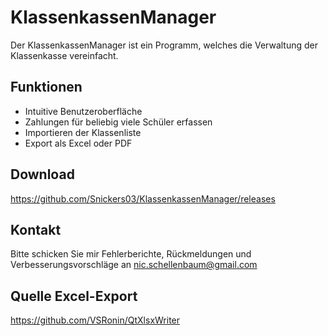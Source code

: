 # KlassenkassenManager

Der KlassenkassenManager ist ein Programm, welches die Verwaltung der Klassenkasse vereinfacht.

## Funktionen
* Intuitive Benutzeroberfläche
* Zahlungen für beliebig viele Schüler erfassen
* Importieren der Klassenliste
* Export als Excel oder PDF

## Download
https://github.com/Snickers03/KlassenkassenManager/releases

## Kontakt 
Bitte schicken Sie mir Fehlerberichte, Rückmeldungen und Verbesserungsvorschläge an nic.schellenbaum@gmail.com

## Quelle Excel-Export
https://github.com/VSRonin/QtXlsxWriter